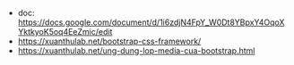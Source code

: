 - doc: https://docs.google.com/document/d/1i6zdjN4FpY_W0Dt8YBpxY4OqoXYktkyoK5oq4EeZmic/edit
- https://xuanthulab.net/bootstrap-css-framework/
- https://xuanthulab.net/ung-dung-lop-media-cua-bootstrap.html